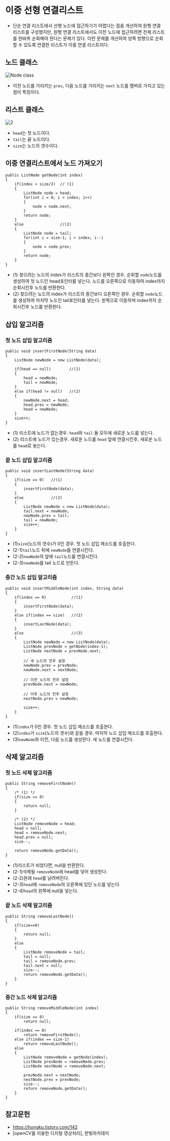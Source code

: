 # 이중 선형 연결리스트
* 단순 연결 리스트에서 선행 노드에 접근하기가 어렵다는 점을 개선하여 원형 연결 리스트를 구성했지만, 원형 연결 리스트에서도 이전 노드에 접근하려면 전체 리스트를 한바퀴 순회해야 한다는 문제가 있다. 이런 문제를 개선하여 양쪽 방향으로 순회할 수 있도록 연결한 리스트가 이중 연결 리스트이다.
## 노드 클래스
![Node class](https://github.com/97Fekim/TIL/blob/master/image/%EC%9D%B4%EC%A4%91%20%EC%97%B0%EA%B2%B0%EB%A6%AC%EC%8A%A4%ED%8A%B8%20%EB%85%B8%EB%93%9C%20%ED%81%B4%EB%9E%98%EC%8A%A4.PNG?raw=true)
* 이전 노드를 가리키는 <code>prev</code>, 다음 노드를 가리키는 <code>next</code> 노드를 멤버로 가지고 있는 점이 특징이다.
## 리스트 클래스
![2](https://github.com/97Fekim/TIL/blob/master/image/%EC%9D%B4%EC%A4%91%EC%97%B0%EA%B2%B0%EB%A6%AC%EC%8A%A4%ED%8A%B8%20%EB%A6%AC%EC%8A%A4%ED%8A%B8%20%ED%81%B4%EB%9E%98%EC%8A%A4.PNG?raw=true)
* <code>head</code>는 첫 노드이다.
* <code>tail</code>는 끝 노드이다.
* <code>size</code>는 노드의 갯수이다.

## 이중 연결리스트에서 노드 가져오기

```
public ListNode getNode(int index)
{
    if(index < size/2)  // (1)
    {
        ListNode node = head;
        for(int i = 0; i < index; i++)
        {
            node = node.next;
        }
        return node;
    }
    else                //(2)
    {
        ListNode node = tail;
        for(int i = size-1; i > index; i--)
        {
            node = node.prev;
        }
        return node;
    }
}
 ```
* (1) 찾으려는 노드의 index가 리스트의 중간보다 왼쪽인 경우. 순회할 <code>node</code>노드를 생성하여 첫 노드인 head포인터를 넣는다. 노드를 오른쪽으로 이동하여 index까지 순회시킨후 노드를 반환한다.
* (2) 찾으려는 노드의 index가 리스트의 중간보다 오른쪽인 경우. 순회할 <code>node</code>노드를 생성하여 마지막 노드인 tail포인터를 넣는다. 왼쪽으로 이동하며 index까지 순회시킨후 노드를 반환한다.


## 삽입 알고리즘

### 첫 노드 삽입 알고리즘

```
public void insertFirstNode(String data)
{
    ListNode newNode = new ListNode(data);
    
    if(head == null)        //(1)
    {
        head = newNode;
        tail = newNode;
    }
    else if(head != null)   //(2)
    {
        newNode.next = head;
        head.prev = newNode;
        head = newNode;
    }
    size++;
}
```

* (1) 리스트에 노드가 없는경우. <code>head</code>와 <code>tail</code> 둘 모두에 새로운 노드를 넣는다.
* (2) 리스트에 노드가 있는경우. 새로운 노드를 <code>head</code> 앞에 연결시킨후, 새로운 노드를 <code>head</code>로 놓는다.

### 끝 노드 삽입 알고리즘

```
public void insertLastNode(String data)
{
    if(size == 0)   //(1)
    {
        insertFirstNode(data);
    }
    else            //(2)
    {
        ListNode newNode = new ListNode(data);
        tail.next = newNode;
        newNode.prev = tail;
        tail = newNode;
        size++;
    }
}
```

* (1)<code>size</code>(노드의 갯수)가 0인 경우. 첫 노드 삽입 메소드를 호출한다.
* (2-1)<code>tail</code>노드 뒤에 <code>newNode</code>를 연결시킨다.
* (2-2)<code>newNode</code>의 앞에 <code>tail</code>노드를 연결시킨다. 
* (2-3)<code>newNode</code>를 tail 노드로 만든다.


### 중간 노드 삽입 알고리즘

```
public void insertMiddleNode(int index, String data)
{
    if(index == 0)           //(1)
    {
        insertFirstNode(data);
    }
    else if(index == size)   //(2)
    {
        insertLastNode(data);
    }
    else                     //(3)
    {
        ListNode newNode = new ListNode(data);
        ListNode prevNode = getNode(index-1);
        ListNode nextNode = prevNode.next;
        
        // 새 노드의 전후 설정
        newNode.prev = prevNode;
        newNode.next = nextNode;
        
        // 이전 노드의 전후 설정
        prevNode.next = newNode;
        
        // 이후 노드의 전후 설정
        nextNode.prev = newNode;
        
        size++;
    }
}
```

* (1)<code>index</code>가 0인 경우. 첫 노드 삽입 메소드를 호출한다.
* (2)<code>index</code>가 <code>size</code>(노드의 갯수)와 같을 경우. 마지막 노드 삽입 메소드를 호출한다.
* (3)<code>newNode</code>와 이전, 다음 노드를 생성한다. 세 노드를 연결시킨다.

## 삭제 알고리즘

### 첫 노드 삭제 알고리즘

```
public String removeFirstNode()
{
    /* (1) */
    if(size == 0)
    {
        return null;
    }

    /* (2) */
    ListNode removeNode = head;
    head = null;
    head = removeNode.next;
    head.prev = null;
    size--;
    
    return removeNode.getData();
}
```

* (1)리스트가 비었다면, null을 반환한다.
* (2-1)삭제될 <code>removeNode</code>에 head를 넣어 생성한다.
* (2-2)원래 <code>head</code>를 날려버린다.
* (2-3)<code>head</code>에 <code>removeNode</code>의 오른쪽에 있던 노드를 넣는다.
* (2-4)<code>head</code>의 왼쪽에 null을 넣는다.

### 끝 노드 삭제 알고리즘

```
public String removeLastNode()
{
    if(size==0)
    {
        return null;
    }
    else
    {
        ListNode removeNode = tail;
        tail = null;
        tail = removeNode.prev;
        tail.next = null;
        size--;
        return removeNode.getData();
    }
}
```

### 중간 노드 삭제 알고리즘

```
public String removeMiddleNode(int index)
{
    if(size == 0)
        return null;
    
    if(index == 0)
        return removeFirstNode();
    else if(index == size-1)
        return removeLastNode();
    else
    {
        ListNode removeNode = getNode(index);
        ListNode prevNode = removeNode.prev;
        ListNode nextNode = removeNode.next;
        
        prevNode.next = nextNode;
        nextNode.prev = prevNode;
        size--;
        return removeNode.getData();
    }
}
```


## 참고문헌
* https://hongku.tistory.com/142
* [openCV를 이용한 디지털 영상처리], 한빛아카데미